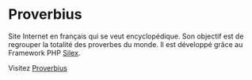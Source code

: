 # Proverbius

Site Internet en français qui se veut encyclopédique. Son objectif est de regrouper la totalité des proverbes du monde. Il est développé grâce au Framework PHP [Silex](http://silex.sensiolabs.org/).

Visitez [Proverbius](https://proverbius.wakonda.guru/)